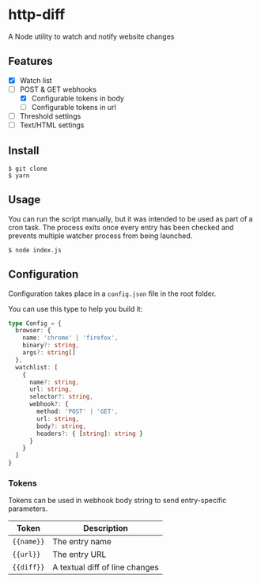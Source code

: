 # http-diff

A Node utility to watch and notify website changes

## Features

- [x] Watch list
- [ ] POST & GET webhooks
  - [x] Configurable tokens in body
  - [ ] Configurable tokens in url
- [ ] Threshold settings
- [ ] Text/HTML settings

## Install

```terminal
$ git clone
$ yarn
```

## Usage

You can run the script manually, but it was intended to be used as part of a cron task. The process exits once every entry has been checked and prevents multiple watcher process from being launched.

```terminal
$ node index.js
```

## Configuration

Configuration takes place in a `config.json` file in the root folder.

You can use this type to help you build it:

```ts
type Config = {
  browser: {
    name: 'chrome' | 'firefox',
    binary?: string,
    args?: string[]
  },
  watchlist: [
    {
      name?: string,
      url: string,
      selector?: string,
      webhook?: {
        method: 'POST' | 'GET',
        url: string,
        body?: string,
        headers?: { [string]: string }
      }
    }
  ]
}
```

### Tokens

Tokens can be used in webhook body string to send entry-specific parameters.

| Token | Description |
| --- | --- |
| `{{name}}` | The entry name |
| `{{url}}` | The entry URL |
| `{{diff}}` | A textual diff of line changes |